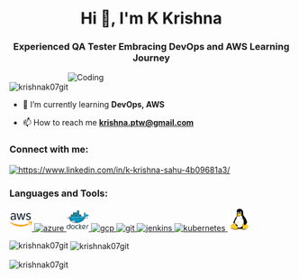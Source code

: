 <h1 align="center">Hi 👋, I'm K Krishna</h1>
<h3 align="center">Experienced QA Tester Embracing DevOps and AWS Learning Journey</h3> 
<img align="right" alt="Coding" width= "400" src="https://mir-s3-cdn-cf.behance.net/project_modules/1400/d2440d60686353.5a55f5a4aacfe.gif">

<p align="left"> <img src="https://komarev.com/ghpvc/?username=krishnak07git&label=Profile%20views&color=0e75b6&style=flat" alt="krishnak07git" /> </p>

- 🌱 I’m currently learning **DevOps, AWS**

- 📫 How to reach me **krishna.ptw@gmail.com**

<h3 align="left">Connect with me:</h3>
<p align="left">
<a href="https://linkedin.com/in/https://www.linkedin.com/in/k-krishna-sahu-4b09681a3/" target="blank"><img align="center" src="https://raw.githubusercontent.com/rahuldkjain/github-profile-readme-generator/master/src/images/icons/Social/linked-in-alt.svg" alt="https://www.linkedin.com/in/k-krishna-sahu-4b09681a3/" height="30" width="40" /></a>
</p>

<h3 align="left">Languages and Tools:</h3>
<p align="left"> <a href="https://aws.amazon.com" target="_blank" rel="noreferrer"> <img src="https://raw.githubusercontent.com/devicons/devicon/master/icons/amazonwebservices/amazonwebservices-original-wordmark.svg" alt="aws" width="40" height="40"/> </a> <a href="https://azure.microsoft.com/en-in/" target="_blank" rel="noreferrer"> <img src="https://www.vectorlogo.zone/logos/microsoft_azure/microsoft_azure-icon.svg" alt="azure" width="40" height="40"/> </a> <a href="https://www.docker.com/" target="_blank" rel="noreferrer"> <img src="https://raw.githubusercontent.com/devicons/devicon/master/icons/docker/docker-original-wordmark.svg" alt="docker" width="40" height="40"/> </a> <a href="https://cloud.google.com" target="_blank" rel="noreferrer"> <img src="https://www.vectorlogo.zone/logos/google_cloud/google_cloud-icon.svg" alt="gcp" width="40" height="40"/> </a> <a href="https://git-scm.com/" target="_blank" rel="noreferrer"> <img src="https://www.vectorlogo.zone/logos/git-scm/git-scm-icon.svg" alt="git" width="40" height="40"/> </a> <a href="https://www.jenkins.io" target="_blank" rel="noreferrer"> <img src="https://www.vectorlogo.zone/logos/jenkins/jenkins-icon.svg" alt="jenkins" width="40" height="40"/> </a> <a href="https://kubernetes.io" target="_blank" rel="noreferrer"> <img src="https://www.vectorlogo.zone/logos/kubernetes/kubernetes-icon.svg" alt="kubernetes" width="40" height="40"/> </a> <a href="https://www.linux.org/" target="_blank" rel="noreferrer"> <img src="https://raw.githubusercontent.com/devicons/devicon/master/icons/linux/linux-original.svg" alt="linux" width="40" height="40"/> </a> </p>

<p><img align="left" src="https://github-readme-stats.vercel.app/api/top-langs?username=krishnak07git&show_icons=true&locale=en&layout=compact" alt="krishnak07git" /></p>

<p>&nbsp;<img align="center" src="https://github-readme-stats.vercel.app/api?username=krishnak07git&show_icons=true&locale=en" alt="krishnak07git" /></p>

<p><img align="center" src="https://github-readme-streak-stats.herokuapp.com/?user=krishnak07git&" alt="krishnak07git" /></p>
